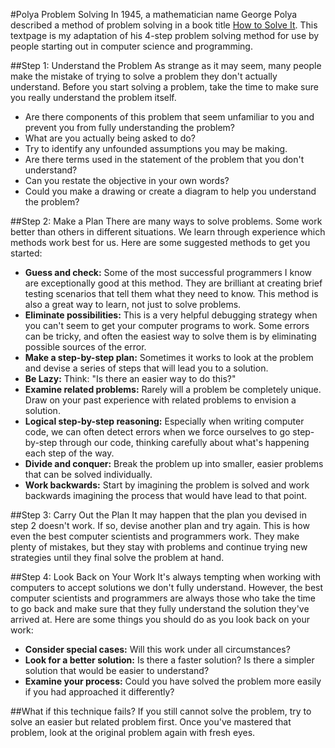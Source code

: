 #Polya Problem Solving
In 1945, a mathematician name George Polya described a method of problem solving in a book title [How to Solve It](http://en.wikipedia.org/wiki/How_to_Solve_It). This textpage is my adaptation of his 4-step problem solving method for use by people starting out in computer science and programming.

##Step 1: Understand the Problem
As strange as it may seem, many people make the mistake of trying to solve a problem they don't actually understand. Before you start solving a problem, take the time to make sure you really understand the problem itself.

* Are there components of this problem that seem unfamiliar to you and prevent you from fully understanding the problem?
* What are you actually being asked to do?
* Try to identify any unfounded assumptions you may be making.
* Are there terms used in the statement of the problem that you don't understand?
* Can you restate the objective in your own words?
* Could you make a drawing or create a diagram to help you understand the problem?

##Step 2: Make a Plan
There are many ways to solve problems. Some work better than others in different situations. We learn through experience which methods work best for us. Here are some suggested methods to get you started:

* **Guess and check:** Some of the most successful programmers I know are exceptionally good at this method. They are brilliant at creating brief testing scenarios that tell them what they need to know. This method is also a great way to learn, not just to solve problems.
* **Eliminate possibilities:** This is a very helpful debugging strategy when you can't seem to get your computer programs to work. Some errors can be tricky, and often the easiest way to solve them is by eliminating possible sources of the error.
* **Make a step-by-step plan:** Sometimes it works to look at the problem and devise a series of steps that will lead you to a solution.
* **Be Lazy:** Think: "Is there an easier way to do this?"
* **Examine related problems:** Rarely will a problem be completely unique. Draw on your past experience with related problems to envision a solution.
* **Logical step-by-step reasoning:** Especially when writing computer code, we can often detect errors when we force ourselves to go step-by-step through our code, thinking carefully about what's happening each step of the way.
* **Divide and conquer:** Break the problem up into smaller, easier problems that can be solved individually.
* **Work backwards:** Start by imagining the problem is solved and work backwards imagining the process that would have lead to that point.

##Step 3: Carry Out the Plan
It may happen that the plan you devised in step 2 doesn't work. If so, devise another plan and try again. This is how even the best computer scientists and programmers work. They make plenty of mistakes, but they stay with problems and continue trying new strategies until they final solve the problem at hand.

##Step 4: Look Back on Your Work
It's always tempting when working with computers to accept solutions we don't fully understand. However, the best computer scientists and programmers are always those who take the time to go back and make sure that they fully understand the solution they've arrived at. Here are some things you should do as you look back on your work:

* **Consider special cases:** Will this work under all circumstances?
* **Look for a better solution:** Is there a faster solution? Is there a simpler solution that would be easier to understand?
* **Examine your process:** Could you have solved the problem more easily if you had approached it differently?

##What if this technique fails?
If you still cannot solve the problem, try to solve an easier but related problem first. Once you've mastered that problem, look at the original problem again with fresh eyes.